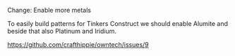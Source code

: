 Change: Enable more metals

To easily build patterns for Tinkers Construct we should enable Alumite and
beside that also Platinum and Iridium.

https://github.com/crafthippie/owntech/issues/9
